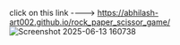click on this link ---->  https://abhilash-art002.github.io/rock_paper_scissor_game/
![Screenshot 2025-06-13 160738](https://github.com/user-attachments/assets/f96496ef-ad60-40f3-8911-a4a1b59f0d76)

